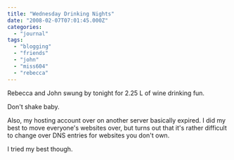 ```yaml
---
title: "Wednesday Drinking Nights"
date: "2008-02-07T07:01:45.000Z"
categories: 
  - "journal"
tags: 
  - "blogging"
  - "friends"
  - "john"
  - "miss604"
  - "rebecca"
---
```


Rebecca and John swung by tonight for 2.25 L of wine drinking fun.

 

Don't shake baby.

Also, my hosting account over on another server basically expired. I did my best to move everyone's websites over, but turns out that it's rather difficult to change over DNS entries for websites you don't own.

I tried my best though.
